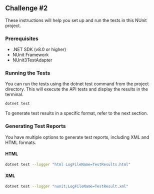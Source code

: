 ## Challenge #2

These instructions will help you set up and run the tests in this NUnit project.

### Prerequisites
- .NET SDK (v8.0 or higher)
- NUnit Framework
- NUnit3TestAdapter

### Running the Tests

You can run the tests using the dotnet test command from the project directory. This will execute the API tests and display the results in the terminal.

```bash
dotnet test
```

To generate test results in a specific format, refer to the next section.

### Generating Test Reports

You have multiple options to generate test reports, including XML and HTML formats.

#### HTML 
```bash
dotnet test --logger "html LogFileName=TestResults.html"
```
#### XML 
```bash
dotnet test --logger "nunit;LogFileName=TestResult.xml"
```
